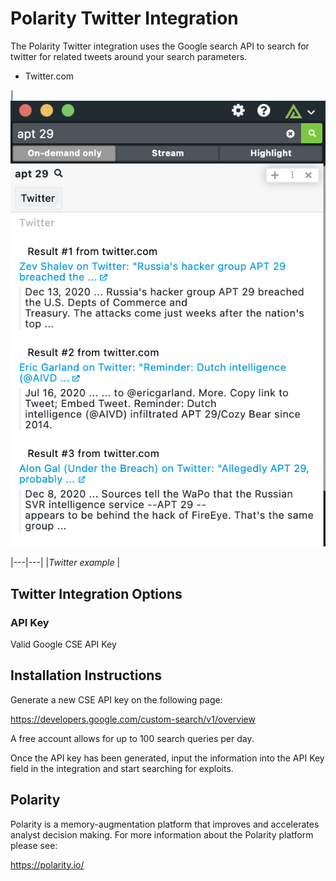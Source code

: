 # Polarity Twitter Integration

The Polarity Twitter integration uses the Google search API to search for twitter for related tweets around your search parameters.

* Twitter.com

| ![image](assets/overlay.png)

|---|---|
|*Twitter example* |

## Twitter Integration Options

### API Key

Valid Google CSE API Key

## Installation Instructions

Generate a new CSE API key on the following page:

https://developers.google.com/custom-search/v1/overview

A free account allows for up to 100 search queries per day.

Once the API key has been generated, input the information into the API Key field in the integration and start searching for exploits. 

## Polarity

Polarity is a memory-augmentation platform that improves and accelerates analyst decision making.  For more information about the Polarity platform please see:

https://polarity.io/
